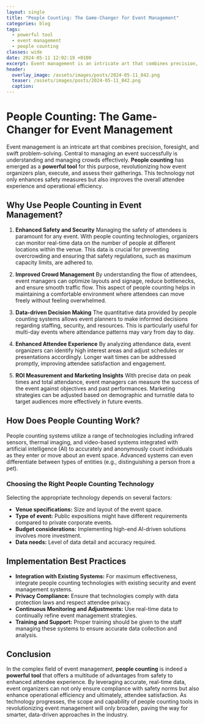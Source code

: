```yaml
---
layout: single
title: "People Counting: The Game-Changer for Event Management"
categories: blog
tags:
  - powerful tool
  - event management
  - people counting
classes: wide
date: 2024-05-11 12:02:19 +0100
excerpt: Event management is an intricate art that combines precision, foresight, and swift problem-solving.
header:
  overlay_image: /assets/images/posts/2024-05-11_842.png
  teaser: /assets/images/posts/2024-05-11_842.png
  caption: 
---
```

  
# People Counting: The Game-Changer for Event Management

Event management is an intricate art that combines precision, foresight, and swift problem-solving. Central to managing an event successfully is understanding and managing crowds effectively. **People counting** has emerged as a **powerful tool** for this purpose, revolutionizing how event organizers plan, execute, and assess their gatherings. This technology not only enhances safety measures but also improves the overall attendee experience and operational efficiency.

## Why Use People Counting in Event Management?

1. **Enhanced Safety and Security**
   Managing the safety of attendees is paramount for any event. With people counting technologies, organizers can monitor real-time data on the number of people at different locations within the venue. This data is crucial for preventing overcrowding and ensuring that safety regulations, such as maximum capacity limits, are adhered to.

2. **Improved Crowd Management**
   By understanding the flow of attendees, event managers can optimize layouts and signage, reduce bottlenecks, and ensure smooth traffic flow. This aspect of people counting helps in maintaining a comfortable environment where attendees can move freely without feeling overwhelmed.

3. **Data-driven Decision Making**
   The quantitative data provided by people counting systems allows event planners to make informed decisions regarding staffing, security, and resources. This is particularly useful for multi-day events where attendance patterns may vary from day to day.

4. **Enhanced Attendee Experience**
   By analyzing attendance data, event organizers can identify high interest areas and adjust schedules or presentations accordingly. Longer wait times can be addressed promptly, improving attendee satisfaction and engagement.

5. **ROI Measurement and Marketing Insights**
   With precise data on peak times and total attendance, event managers can measure the success of the event against objectives and past performances. Marketing strategies can be adjusted based on demographic and turnstile data to target audiences more effectively in future events.

## How Does People Counting Work?

People counting systems utilize a range of technologies including infrared sensors, thermal imaging, and video-based systems integrated with artificial intelligence (AI) to accurately and anonymously count individuals as they enter or move about an event space. Advanced systems can even differentiate between types of entities (e.g., distinguishing a person from a pet).

### Choosing the Right People Counting Technology

Selecting the appropriate technology depends on several factors:

- **Venue specifications:** Size and layout of the event space.
- **Type of event:** Public expositions might have different requirements compared to private corporate events.
- **Budget considerations:** Implementing high-end AI-driven solutions involves more investment.
- **Data needs:** Level of data detail and accuracy required.

## Implementation Best Practices

- **Integration with Existing Systems:** For maximum effectiveness, integrate people counting technologies with existing security and event management systems.
- **Privacy Compliance:** Ensure that technologies comply with data protection laws and respect attendee privacy.
- **Continuous Monitoring and Adjustments:** Use real-time data to continually refine event management strategies.
- **Training and Support:** Proper training should be given to the staff managing these systems to ensure accurate data collection and analysis.

## Conclusion

In the complex field of event management, **people counting** is indeed a **powerful tool** that offers a multitude of advantages from safety to enhanced attendee experience. By leveraging accurate, real-time data, event organizers can not only ensure compliance with safety norms but also enhance operational efficiency and ultimately, attendee satisfaction. As technology progresses, the scope and capability of people counting tools in revolutionizing event management will only broaden, paving the way for smarter, data-driven approaches in the industry.